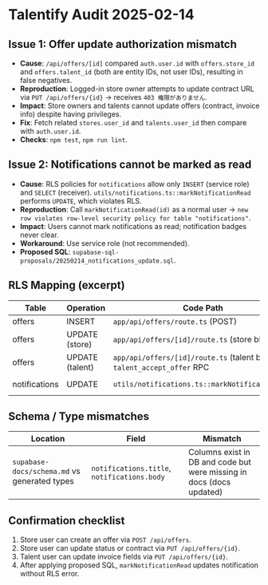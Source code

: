 # Talentify Audit 2025-02-14

## Issue 1: Offer update authorization mismatch
- **Cause**: `/api/offers/[id]` compared `auth.user.id` with `offers.store_id` and `offers.talent_id` (both are entity IDs, not user IDs), resulting in false negatives.
- **Reproduction**: Logged-in store owner attempts to update contract URL via `PUT /api/offers/{id}` → receives `403 権限がありません`.
- **Impact**: Store owners and talents cannot update offers (contract, invoice info) despite having privileges.
- **Fix**: Fetch related `stores.user_id` and `talents.user_id` then compare with `auth.user.id`.
- **Checks**: `npm test`, `npm run lint`.

## Issue 2: Notifications cannot be marked as read
- **Cause**: RLS policies for `notifications` allow only `INSERT` (service role) and `SELECT` (receiver). `utils/notifications.ts::markNotificationRead` performs `UPDATE`, which violates RLS.
- **Reproduction**: Call `markNotificationRead(id)` as a normal user → `new row violates row-level security policy for table "notifications"`.
- **Impact**: Users cannot mark notifications as read; notification badges never clear.
- **Workaround**: Use service role (not recommended).
- **Proposed SQL**: `supabase-sql-proposals/20250214_notifications_update.sql`.

## RLS Mapping (excerpt)
| Table | Operation | Code Path | RLS Policy |
|-------|-----------|-----------|------------|
| offers | INSERT | `app/api/offers/route.ts` (POST) | `offers_insert_by_store`
| offers | UPDATE (store) | `app/api/offers/[id]/route.ts` (store block) | `offers_update_by_store`
| offers | UPDATE (talent) | `app/api/offers/[id]/route.ts` (talent block), `talent_accept_offer` RPC | `talent_update_own_offer_status`
| notifications | UPDATE | `utils/notifications.ts::markNotificationRead` | **missing** → add `notifications_update_self` |

## Schema / Type mismatches
| Location | Field | Mismatch |
|----------|-------|----------|
| `supabase-docs/schema.md` vs generated types | `notifications.title`, `notifications.body` | Columns exist in DB and code but were missing in docs (docs updated) |

## Confirmation checklist
1. Store user can create an offer via `POST /api/offers`.
2. Store user can update status or contract via `PUT /api/offers/{id}`.
3. Talent user can update invoice fields via `PUT /api/offers/{id}`.
4. After applying proposed SQL, `markNotificationRead` updates notification without RLS error.

